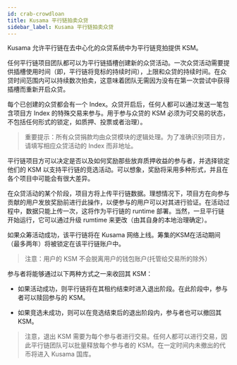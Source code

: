 ```yaml
---
id: crab-crowdloan
title: Kusama 平行链拍卖众贷
sidebar_label: Kusama 平行链拍卖众贷
---
```


Kusama 允许平行链在去中心化的众贷系统中为平行链竞拍提供 KSM。

任何平行链项目团队都可以为平行链插槽创建新的众贷活动。一次众贷活动需要提供插槽使用时间（即，平行链将竞标的持续时间），上限和众贷的持续时间。在众贷时间范围内可以持续数次拍卖，这意味着团队无需因为没有在第一次尝试中获得插槽而重新开启众贷。

每个已创建的众贷都会有一个 Index。众贷开启后，任何人都可以通过发送一笔包含项目方 Index 的特殊交易来参与。用于参与众贷的 KSM 必须为可交易的状态，不包括任何形式的锁定，如质押、投票或者治理）。

> 重要提示：所有众贷捐款均由众贷模块的逻辑处理。为了准确识别项目方，请填写相应众贷活动的 Index 而非地址。

平行链项目方可以决定是否以及如何奖励那些放弃质押收益的参与者，并选择锁定他们的 KSM 以支持平行链的竞选活动。可以想象，奖励将采用多种形式，并且在各个项目中可能会有很大差异。

在众贷活动的某个阶段，项目方将上传平行链数据。理想情况下，项目方在向参与贡献的用户发放奖励前进行此操作，以便参与的用户可以对其进行验证。在活动过程中，数据只能上传一次，这将作为平行链的 runtime 部署。当然，一旦平行链开始运行，它可以通过升级 rumtime 来更改（由其自身的本地治理确定）。

如果众筹活动成功，该平行链将在 Kusama 网络上线。筹集的KSM在活动期间（最多两年）将被锁定在该平行链账户中。

> 注意：用户的 KSM 不会脱离用户的钱包账户(托管给交易所的除外）

参与者将能够通过以下两种方式之一来收回其 KSM：

- 如果活动成功，则平行链将在其租约结束时进入退出阶段。在此阶段中，参与者可以赎回参与的 KSM。

- 如果竞选未成功，则可以在竞选结束后的退出阶段内，参与者也可以撤回其 KSM。

> 注意，退出 KSM 需要为每个参与者进行交易。任何人都可以进行交易，因此平行链团队可以批量释放每个参与者的 KSM。在一定时间内未撤出的代币将进入 Kusama 国库。
